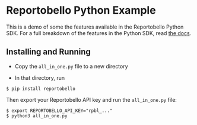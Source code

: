 # Reportobello Python Example

This is a demo of some the features available in the Reportobello Python SDK.
For a full breakdown of the features in the Python SDK, read [the docs](https://reportobello.com/docs/libraries/python.html).

## Installing and Running

* Copy the `all_in_one.py` file to a new directory

* In that directory, run

```
$ pip install reportobello
```

Then export your Reportobello API key and run the `all_in_one.py` file:

```
$ export REPORTOBELLO_API_KEY="rpbl_..."
$ python3 all_in_one.py
```
